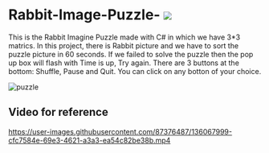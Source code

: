 # Rabbit-Image-Puzzle- <img src="https://img.icons8.com/external-justicon-flat-justicon/64/000000/external-rabbit-animal-justicon-flat-justicon.png"/>

This is the Rabbit Imagine Puzzle made with C# in which we have 3*3 matrics. In this project, there is Rabbit picture and we have to sort the puzzle picture in 60 seconds. If we failed to solve the puzzle then the pop up box will flash with Time is up, Try again.
There are 3 buttons at the bottom: Shuffle, Pause and Quit. You can click on any botton of your choice.

![puzzle](https://user-images.githubusercontent.com/87376487/136067511-b4526574-1f82-4c09-95c7-2bd045a0c425.png)

## Video for reference 
https://user-images.githubusercontent.com/87376487/136067999-cfc7584e-69e3-4621-a3a3-ea54c82be38b.mp4

